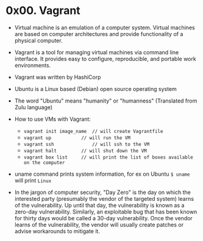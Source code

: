 # 0x00. Vagrant

* Virtual machine is an emulation of a computer system. Virtual machines are based on computer architectures and provide functionality of a physical computer.
* Vagrant is a tool for managing virtual machines via command line interface. It provides easy to configure, reproducible, and portable work environments.
* Vagrant was written by HashiCorp 
* Ubuntu is a Linux based (Debian) open source operating system
* The word "Ubuntu" means "humanity" or "humanness" (Translated from Zulu language)
* How to use VMs with Vagrant:
	* `vagrant init image_name	// will create Vagrantfile`
	* `vagrant up  		  	// will run the VM`
	* `vagrant ssh  	        // will ssh to the VM`
	* `vagrant halt		  	// will shut down the VM`
	* `vagrant box list	  	// will print the list of boxes available on the computer`

* uname command prints system information, for ex on Ubuntu `$ uname` will print `Linux`
* In the jargon of computer security, "Day Zero" is the day on which the interested party (presumably the vendor of the targeted system) learns of the vulnerability. Up until that day, the vulnerability is known as a zero-day vulnerability. Similarly, an exploitable bug that has been known for thirty days would be called a 30-day vulnerability. Once the vendor learns of the vulnerability, the vendor will usually create patches or advise workarounds to mitigate it.
